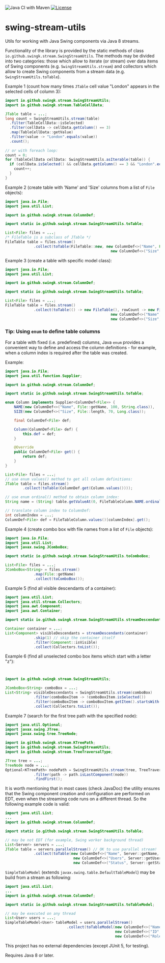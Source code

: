 ![Java CI with Maven](https://github.com/parubok/table-stream-utils/workflows/Java%20CI%20with%20Maven/badge.svg)
[![License](https://img.shields.io/badge/License-Apache%202.0-blue.svg)](https://github.com/parubok/table-stream-utils/blob/master/LICENSE)

# swing-stream-utils
Utils for working with Java Swing components via Java 8 streams.

Functionality of the library is provided by the static methods of class `io.github.swingk.stream.SwingStreamUtils`.
The methods may be divided into two categories: those which allow to iterate (or stream) over data items of Swing components 
(e.g. `SwingStreamUtils.stream`) and collectors which allow to create Swing components from a stream data (e.g. `SwingStreamUtils.toTable`).

Example 1 (count how many times `JTable` cell value "London" appears in the selected cells of column 3):
```java
import io.github.swingk.stream.SwingStreamUtils;
import io.github.swingk.stream.TableCellData;

JTable table = ...;
long count = SwingStreamUtils.stream(table)
  .filter(TableCellData::isSelected)
  .filter(cellData -> cellData.getColumn() == 3)
  .map(TableCellData::getValue)
  .filter(value -> "London".equals(value))
  .count();
  
// or with foreach loop:
count = 0;
for (TableCellData cellData: SwingStreamUtils.asIterable(table)) {
  if (cellData.isSelected() && cellData.getColumn() == 3 && "London".equals(cellData.getValue())) {
    count++;
  }
}
```

Example 2 (create table with 'Name' and 'Size' columns from a list of `File` objects):
```java
import java.io.File;
import java.util.List;

import io.github.swingk.stream.ColumnDef;

import static io.github.swingk.stream.SwingStreamUtils.toTable;

List<File> files = ...;
/* FileTable is a subclass of JTable */
FileTable table = files.stream()
             .collect(toTable(FileTable::new, new ColumnDef<>("Name", File::getName, 100, String.class), 
                                                new ColumnDef<>("Size", File::length, 70, Long.class)));
```

Example 3 (create a table with specific model class):
```java
import java.io.File;
import java.util.List;

import io.github.swingk.stream.ColumnDef;

import static io.github.swingk.stream.SwingStreamUtils.toTable;

List<File> files = ...;
FileTable table = files.stream()
             .collect(toTable(() -> new FileTable(), rowCount -> new FileTableModel(rowCount), 
                                                new ColumnDef<>("Name", File::getName, 100, String.class), 
                                                new ColumnDef<>("Size", File::length, 70, Long.class)));
```

### Tip: Using `enum` to define table columns
For a table with fixed (i.e. predefined) columns, Java `enum` provides a convenient way to define and access the column 
definitions - for example, when a column index is required after the table was created.

Example:
```java
import java.io.File;
import java.util.function.Supplier;

import io.github.swingk.stream.ColumnDef;

import static io.github.swingk.stream.SwingStreamUtils.toTable;

enum Column implements Supplier<ColumnDef<File>> {
    NAME(new ColumnDef<>("Name", File::getName, 100, String.class)),
    SIZE(new ColumnDef<>("Size", File::length, 70, Long.class));

    final ColumnDef<File> def;

    Column(ColumnDef<File> def) {
        this.def = def;
    }

    @Override
    public ColumnDef<File> get() {
        return def;
    }
}

List<File> files = ...;
// use enum values() method to get all column definitions:
JTable table = files.stream()
        .collect(toTable(ColumnDef.get(Column.values())));

// use enum ordinal() method to obtain column index:
String name = (String) table.getValueAt(0, FileTableColumn.NAME.ordinal());

// translate column index to ColumnDef:
int columnIndex = ...;
ColumnDef<File> def = FileTableColumn.values()[columnIndex].get();
```

Example 4 (create combo box with file names from a list of `File` objects):
```java
import java.io.File;
import java.util.List;
import javax.swing.JComboBox;

import static io.github.swingk.stream.SwingStreamUtils.toComboBox;

List<File> files = ...;
JComboBox<String> = files.stream()
             .map(File::getName)
             .collect(toComboBox());
```

Example 5 (find all visible descendants of a container):
```java
import java.util.List;
import java.util.stream.Collectors;
import java.awt.Component;
import java.awt.Container;

import static io.github.swingk.stream.SwingStreamUtils.streamDescendants;

Container container = ...;
List<Component> visibleDescendants = streamDescendants(container)
             .skip(1) // skip the container itself
             .filter(Component::isVisible)
             .collect(Collectors.toList());
```

Example 6 (find all unselected combo box items which start with a letter "z"):
```java


import io.github.swingk.stream.SwingStreamUtils;

JComboBox<String> comboBox = ...;
List<String> visibleDescendants = SwingStreamUtils.stream(comboBox)
             .filter(comboBoxItem -> !comboBoxItem.isSelected())
             .filter(comboBoxItem -> comboBoxItem.getItem().startsWith("z"))
             .collect(Collectors.toList());
```

Example 7 (search for the first tree path with the specified node):
```java
import java.util.Optional;
import javax.swing.JTree;
import javax.swing.tree.TreeNode;

import io.github.swingk.stream.KTreePath;
import io.github.swingk.stream.SwingStreamUtils;
import io.github.swingk.stream.TreeTraversalType;

JTree tree = ...;
TreeNode node = ...;
Optional<KTreePath> nodePath = SwingStreamUtils.stream(tree, TreeTraversalType.PRE_ORDER)
             .filter(path -> path.isLastComponent(node))
             .findFirst();
```

It is worth mentioning that in most cases (check JavaDoc) the utility ensures that the Swing component creation and configuration are performed on EDT, even when the streaming code runs on a different thread. So the following example code is valid:
```java
import java.util.List;
...
import io.github.swingk.stream.ColumnDef;

import static io.github.swingk.stream.SwingStreamUtils.toTable;

// may be not EDT (for example, Swing worker background thread)
List<Server> servers = ...;
JTable table = servers.parallelStream() // OK to use parallel stream!
             .collect(toTable(new ColumnDef<>("Name", Server::getName, 100, String.class),
                               new ColumnDef<>("Users", Server::getUserCount, 50, Integer.class),
                               new ColumnDef<>("Status", Server::getStatus, 200, String.class));
```

`SimpleTableModel` (extends `javax.swing.table.DefaultTableModel`) may be build from a stream as following:
```java
import java.util.List;
...
import io.github.swingk.stream.ColumnDef;

import static io.github.swingk.stream.SwingStreamUtils.toTableModel;

// may be executed on any thread
List<User> users = ...;
SimpleTableModel<User> tableModel = users.parallelStream()
                            .collect(toTableModel(new ColumnDef<>("Name", User::getName, 100, String.class),
                                                  new ColumnDef<>("ID", User::getID, 50, Long.class),
                                                  new ColumnDef<>("Role", User::getRole, 200, String.class));
```

This project has no external dependencies (except JUnit 5, for testing).

Requires Java 8 or later.
